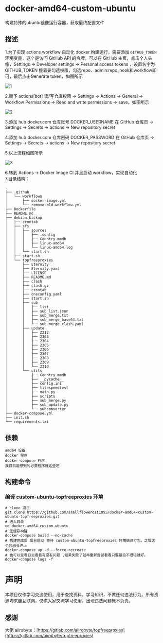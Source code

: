 # docker-amd64-custom-ubuntu
构建特殊的ubuntu镜像运行容器，获取最终配置文件
## 描述
1.为了实现 actions workflow 自动化 docker 构建运行，需要添加 `GITHUB_TOKEN` 环境变量，这个是访问 GitHub API 的令牌，可以在 GitHub 主页，点击个人头像，Settings -> Developer settings -> Personal access tokens ，设置名字为 GITHUB_TOKEN 接着要勾选权限，勾选repo、admin:repo_hook和workflow即可，最后点击Generate token，如图所示  

![1](https://github.com/smallflowercat1995/docker-amd64-custom-ubuntu-topfreeproxies/assets/144557489/04b8ed26-d4c8-46f5-a9ac-5b1fcb08fa48)

2.赋予 actions[bot] 读/写仓库权限 -> Settings -> Actions -> General -> Workflow Permissions -> Read and write permissions -> save，如图所示

![2](https://github.com/smallflowercat1995/docker-amd64-custom-ubuntu-topfreeproxies/assets/144557489/4d7f653a-b87e-4c5c-b1c4-c79bd8dc3078)

3.添加 hub.docker.com 仓库账号 DOCKER_USERNAME 在 GitHub 仓库页 -> Settings -> Secrets -> actions -> New repository secret

4.添加 hub.docker.com 仓库密码 DOCKER_PASSWORD 在 GitHub 仓库页 -> Settings -> Secrets -> actions -> New repository secret

5.以上流程如图所示  

![3](https://github.com/smallflowercat1995/docker-amd64-custom-ubuntu-topfreeproxies/assets/144557489/b756ab93-20ce-4fc1-a16a-094006ba0534)

6.转到 Actions -> Docker Image CI 并且启动 workflow，实现自动化  
7.目录结构：  

    .  
    ├── .github
    │   └── workflows
    │       ├── docker-image.yml
    │       └── remove-old-workflow.yml
    ├── Dockerfile
    ├── README.md
    ├── debian.backup
    │   ├── crontab
    │   ├── sfs
    │   │   ├── sources
    │   │   │   ├── .config
    │   │   │   ├── Country.mmdb
    │   │   │   ├── linux-amd64
    │   │   │   └── linux-amd64.log
    │   │   └── start.sh
    │   ├── start.sh
    │   └── topfreeproxies
    │       ├── Eternity
    │       ├── Eternity.yaml
    │       ├── LICENSE
    │       ├── README.md
    │       ├── clash
    │       ├── clash.gz
    │       ├── crontab
    │       ├── oneconfig.yaml
    │       ├── start.sh
    │       ├── sub
    │       │   ├── list
    │       │   ├── sub_list.json
    │       │   ├── sub_merge.txt
    │       │   ├── sub_merge_base64.txt
    │       │   └── sub_merge_clash.yaml
    │       ├── update
    │       │   ├── 2212
    │       │   ├── 2303
    │       │   ├── 2304
    │       │   ├── 2305
    │       │   ├── 2306
    │       │   ├── 2307
    │       │   ├── 2308
    │       │   ├── 2309
    │       │   └── 2310
    │       └── utils
    │           ├── Country.mmdb
    │           ├── __pycache__
    │           ├── config.ini
    │           ├── litespeedtest
    │           ├── main.py
    │           ├── scripts
    │           ├── sub_merge.py
    │           ├── sub_update.py
    │           └── subconverter
    ├── docker-compose.yml
    ├── init.sh
    └── requirements.txt 

## 依赖
    amd64 设备
    docker 程序
    docker-compose 程序
    我目前能想到的必要程序就这些吧

## 构建命令
### 编译 custom-ubuntu-topfreeproxies 环境
    # clone 项目
    git clone https://github.com/smallflowercat1995/docker-amd64-custom-ubuntu-topfreeproxies.git
    # 进入目录
    cd docker-amd64-custom-ubuntu
    # 无缓存构建
    docker-compose build --no-cache
    # 构建完成后 后台启动 等待 custom-ubuntu-topfreeproxies 环境编译打包，之后这个容器会终止
    docker-compose up -d --force-recreate
    # 也可以查看日志看看有没有问题 ,如果失败了就再重新尝试看看只要最后不报错就好。  
    docker-compose logs -f

# 声明
本项目仅作学习交流使用，用于查找资料，学习知识，不做任何违法行为。所有资源均来自互联网，仅供大家交流学习使用，出现违法问题概不负责。

## 感谢  
大佬 aiirobyte：[https://gitlab.com/aiirobyte/topfreeproxies](https://gitlab.com/aiirobyte/topfreeproxies)

